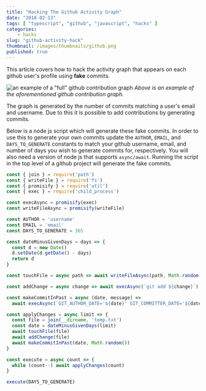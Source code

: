 ```yaml
---
title: "Hacking The Github Activity Graph"
date: "2018-02-13"
tags: [ "typescript", "github", "javascript", "hacks" ]
categories:
    - hacks
slug: "github-activity-hack"
thumbnail: /images/thumbnails/github.png
published: true
---
```


This article covers how to hack the activity graph that appears on each github user's profile using **fake** commits.

<!--more-->

![an example of a "full" github contribution graph](/images/contrib_graph.png)
*Above is an example of the aforementioned github contribution graph.*

The graph is generated by the number of commits matching a user's email and username. Due to this it is possible to add contributions by generating commits.

Below is a node js script which will generate these fake commits. In order to use this to generate your own commits update the `AUTHOR`, `EMAIL`, and `DAYS_TO_GENERATE` constants to match your github username, email, and number of days you wish to generate commits for, respectively. You will also need a version of node js that supports `async/await`. Running the script in the top level of a github project will generate the fake commits.

```javascript
const { join } = require('path')
const { writeFile } = require('fs')
const { promisify } = require('util')
const { exec } = require('child_process')

const execAsync = promisify(exec)
const writeFileAsync = promisify(writeFile)

const AUTHOR = 'username'
const EMAIL = 'email'
const DAYS_TO_GENERATE = 365

const dateMinusGivenDays = days => {
  const d = new Date()
  d.setDate(d.getDate() - days)
  return d
}

const touchFile = async path => await writeFileAsync(path, Math.random())

const addChange = async change => await execAsync(`git add ${change}`)

const makeCommitInPast = async (date, message) =>
  await execAsync(`GIT_AUTHOR_DATE='${date}' GIT_COMMITTER_DATE='${date}' git commit --author='${AUTHOR} <${EMAIL}>' -m '${message}'`)

const applyChanges = async limit => {
  const file = join(__dirname, 'temp.txt')
  const date = dateMinusGivenDays(limit)
  await touchFile(file)
  await addChange(file)
  await makeCommitInPast(date, Math.random())
}

const execute = async count => {
  while (count--) await applyChanges(count)
}

execute(DAYS_TO_GENERATE)
```

[repo]: https://github.com/BrianDGLS/sneaky-contrib-repo
